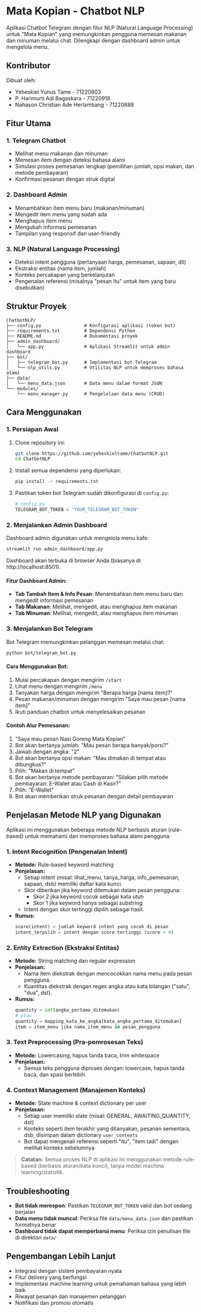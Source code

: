 # Mata Kopian - Chatbot NLP

Aplikasi Chatbot Telegram dengan fitur NLP (Natural Language Processing) untuk "Mata Kopian" yang memungkinkan pengguna memesan makanan dan minuman melalui chat. Dilengkapi dengan dashboard admin untuk mengelola menu.

## Kontributor

Dibuat oleh:
- Yeheskiel Yunus Tame - 71220903              
- P. Harimurti Adi Bagaskara - 71220918
- Nahason Christian Ade Herlambang - 71220888

## Fitur Utama

### 1. Telegram Chatbot
- Melihat menu makanan dan minuman
- Memesan item dengan deteksi bahasa alami
- Simulasi proses pemesanan lengkap (pemilihan jumlah, opsi makan, dan metode pembayaran)
- Konfirmasi pesanan dengan struk digital

### 2. Dashboard Admin
- Menambahkan item menu baru (makanan/minuman)
- Mengedit item menu yang sudah ada
- Menghapus item menu
- Mengubah informasi pemesanan
- Tampilan yang responsif dan user-friendly

### 3. NLP (Natural Language Processing)
- Deteksi intent pengguna (pertanyaan harga, pemesanan, sapaan, dll)
- Ekstraksi entitas (nama item, jumlah)
- Konteks percakapan yang berkelanjutan
- Pengenalan referensi (misalnya "pesan itu" untuk item yang baru disebutkan)

## Struktur Proyek

```
ChatbotNLP/
├── config.py                # Konfigurasi aplikasi (token bot)
├── requirements.txt         # Dependensi Python
├── README.md                # Dokumentasi proyek
├── admin_dashboard/
│   └── app.py               # Aplikasi Streamlit untuk admin dashboard
├── bot/
│   ├── telegram_bot.py      # Implementasi bot Telegram
│   └── nlp_utils.py         # Utilitas NLP untuk memproses bahasa alami
├── data/
│   └── menu_data.json       # Data menu dalam format JSON
└── modules/
    └── menu_manager.py      # Pengelolaan data menu (CRUD)
```

## Cara Menggunakan

### 1. Persiapan Awal

1. Clone repository ini:
   ```bash
   git clone https://github.com/yeheskieltame/ChatbotNLP.git
   cd ChatbotNLP
   ```

2. Install semua dependensi yang diperlukan:
   ```bash
   pip install -r requirements.txt
   ```

3. Pastikan token bot Telegram sudah dikonfigurasi di `config.py`:
   ```python
   # config.py
   TELEGRAM_BOT_TOKEN = "YOUR_TELEGRAM_BOT_TOKEN"
   ```

### 2. Menjalankan Admin Dashboard

Dashboard admin digunakan untuk mengelola menu kafe:

```bash
streamlit run admin_dashboard/app.py
```

Dashboard akan terbuka di browser Anda (biasanya di http://localhost:8501).

#### Fitur Dashboard Admin:
- **Tab Tambah Item & Info Pesan**: Menambahkan item menu baru dan mengedit informasi pemesanan
- **Tab Makanan**: Melihat, mengedit, atau menghapus item makanan
- **Tab Minuman**: Melihat, mengedit, atau menghapus item minuman

### 3. Menjalankan Bot Telegram

Bot Telegram memungkinkan pelanggan memesan melalui chat:

```bash
python bot/telegram_bot.py
```

#### Cara Menggunakan Bot:
1. Mulai percakapan dengan mengirim `/start`
2. Lihat menu dengan mengirim `/menu`
3. Tanyakan harga dengan mengirim "Berapa harga [nama item]?"
4. Pesan makanan/minuman dengan mengirim "Saya mau pesan [nama item]"
5. Ikuti panduan chatbot untuk menyelesaikan pesanan

#### Contoh Alur Pemesanan:
1. "Saya mau pesan Nasi Goreng Mata Kopian"
2. Bot akan bertanya jumlah: "Mau pesan berapa banyak/porsi?"
3. Jawab dengan angka: "2"
4. Bot akan bertanya opsi makan: "Mau dimakan di tempat atau dibungkus?"
5. Pilih: "Makan di tempat"
6. Bot akan bertanya metode pembayaran: "Silakan pilih metode pembayaran: E-Wallet atau Cash di Kasir?"
7. Pilih: "E-Wallet"
8. Bot akan memberikan struk pesanan dengan detail pembayaran

## Penjelasan Metode NLP yang Digunakan

Aplikasi ini menggunakan beberapa metode NLP berbasis aturan (rule-based) untuk memahami dan memproses bahasa alami pengguna:

### 1. Intent Recognition (Pengenalan Intent)
- **Metode:** Rule-based keyword matching
- **Penjelasan:**
  - Setiap intent (misal: lihat_menu, tanya_harga, info_pemesanan, sapaan, dsb) memiliki daftar kata kunci.
  - Skor diberikan jika keyword ditemukan dalam pesan pengguna:
    - Skor 2 jika keyword cocok sebagai kata utuh
    - Skor 1 jika keyword hanya sebagai substring
  - Intent dengan skor tertinggi dipilih sebagai hasil.
- **Rumus:**
  ```python
  score(intent) = jumlah keyword intent yang cocok di pesan
  intent_terpilih = intent dengan score tertinggi (score > 0)
  ```

### 2. Entity Extraction (Ekstraksi Entitas)
- **Metode:** String matching dan regular expression
- **Penjelasan:**
  - Nama item diekstrak dengan mencocokkan nama menu pada pesan pengguna.
  - Kuantitas diekstrak dengan regex angka atau kata bilangan ("satu", "dua", dst).
- **Rumus:**
  ```python
  quantity = int(angka_pertama_ditemukan) 
  # atau
  quantity = mapping_kata_ke_angka[kata_angka_pertama_ditemukan]
  item = item_menu jika nama_item_menu in pesan_pengguna
  ```

### 3. Text Preprocessing (Pra-pemrosesan Teks)
- **Metode:** Lowercasing, hapus tanda baca, trim whitespace
- **Penjelasan:**
  - Semua teks pengguna diproses dengan: lowercase, hapus tanda baca, dan spasi berlebih.

### 4. Context Management (Manajemen Konteks)
- **Metode:** State machine & context dictionary per user
- **Penjelasan:**
  - Setiap user memiliki state (misal: GENERAL, AWAITING_QUANTITY, dst)
  - Konteks seperti item terakhir yang ditanyakan, pesanan sementara, dsb, disimpan dalam dictionary `user_contexts`
  - Bot dapat mengenali referensi seperti "itu", "item tadi" dengan melihat konteks sebelumnya

> **Catatan:** Semua proses NLP di aplikasi ini menggunakan metode rule-based (berbasis aturan/kata kunci), tanpa model machine learning/statistik.

## Troubleshooting

- **Bot tidak merespon**: Pastikan `TELEGRAM_BOT_TOKEN` valid dan bot sedang berjalan
- **Data menu tidak muncul**: Periksa file `data/menu_data.json` dan pastikan formatnya benar
- **Dashboard tidak dapat memperbarui menu**: Periksa izin penulisan file di direktori `data/`

## Pengembangan Lebih Lanjut

- Integrasi dengan sistem pembayaran nyata
- Fitur delivery yang berfungsi
- Implementasi machine learning untuk pemahaman bahasa yang lebih baik
- Riwayat pesanan dan manajemen pelanggan
- Notifikasi dan promosi otomatis
